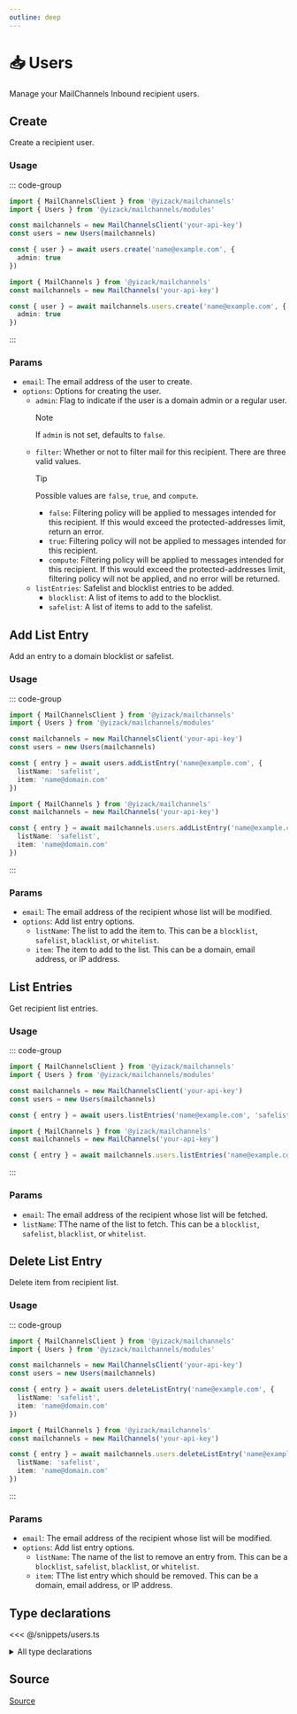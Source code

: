 ```yaml
---
outline: deep
---
```


# 📥 Users <Badge type="tip" text="module" /> <Badge type="tip" text="Inbound API" />

<!-- #region description -->
Manage your MailChannels Inbound recipient users.
<!-- #endregion description -->

## Create <Badge type="info" text="method" />

Create a recipient user.

### Usage

::: code-group
```ts [modular.ts]
import { MailChannelsClient } from '@yizack/mailchannels'
import { Users } from '@yizack/mailchannels/modules'

const mailchannels = new MailChannelsClient('your-api-key')
const users = new Users(mailchannels)

const { user } = await users.create('name@example.com', {
  admin: true
})
```

```ts [full.ts]
import { MailChannels } from '@yizack/mailchannels'
const mailchannels = new MailChannels('your-api-key')

const { user } = await mailchannels.users.create('name@example.com', {
  admin: true
})
```
:::

### Params

- `email`: The email address of the user to create.
- `options`: Options for creating the user.
  - `admin`: Flag to indicate if the user is a domain admin or a regular user.
    > [!NOTE]
    > If `admin` is not set, defaults to `false`.
  - `filter`: Whether or not to filter mail for this recipient. There are three valid values.
    > [!TIP]
    > Possible values are `false`, `true`, and `compute`.
    > - `false`: Filtering policy will be applied to messages intended for this recipient. If this would exceed the protected-addresses limit, return an error.
    > - `true`: Filtering policy will not be applied to messages intended for this recipient.
    > - `compute`: Filtering policy will be applied to messages intended for this recipient. If this would exceed the protected-addresses limit, filtering policy will not be applied, and no error will be returned.
  - `listEntries`: Safelist and blocklist entries to be added.
    - `blocklist`: A list of items to add to the blocklist.
    - `safelist`: A list of items to add to the safelist.

## Add List Entry <Badge type="info" text="method" />

Add an entry to a domain blocklist or safelist.

### Usage

::: code-group
```ts [modular.ts]
import { MailChannelsClient } from '@yizack/mailchannels'
import { Users } from '@yizack/mailchannels/modules'

const mailchannels = new MailChannelsClient('your-api-key')
const users = new Users(mailchannels)

const { entry } = await users.addListEntry('name@example.com', {
  listName: 'safelist',
  item: 'name@domain.com'
})
```

```ts [full.ts]
import { MailChannels } from '@yizack/mailchannels'
const mailchannels = new MailChannels('your-api-key')

const { entry } = await mailchannels.users.addListEntry('name@example.com', {
  listName: 'safelist',
  item: 'name@domain.com'
})
```
:::

### Params

- `email`: The email address of the recipient whose list will be modified.
- `options`: Add list entry options.
  - `listName`: The list to add the item to. This can be a `blocklist`, `safelist`, `blacklist`, or `whitelist`.
  - `item`: The item to add to the list. This can be a domain, email address, or IP address.

## List Entries <Badge type="info" text="method" />

Get recipient list entries.

### Usage

::: code-group
```ts [modular.ts]
import { MailChannelsClient } from '@yizack/mailchannels'
import { Users } from '@yizack/mailchannels/modules'

const mailchannels = new MailChannelsClient('your-api-key')
const users = new Users(mailchannels)

const { entry } = await users.listEntries('name@example.com', 'safelist')
```

```ts [full.ts]
import { MailChannels } from '@yizack/mailchannels'
const mailchannels = new MailChannels('your-api-key')

const { entry } = await mailchannels.users.listEntries('name@example.com', 'safelist')
```
:::

### Params

- `email`:  The email address of the recipient whose list will be fetched.
- `listName`: TThe name of the list to fetch. This can be a `blocklist`, `safelist`, `blacklist`, or `whitelist`.

## Delete List Entry <Badge type="info" text="method" />

Delete item from recipient list.

### Usage

::: code-group
```ts [modular.ts]
import { MailChannelsClient } from '@yizack/mailchannels'
import { Users } from '@yizack/mailchannels/modules'

const mailchannels = new MailChannelsClient('your-api-key')
const users = new Users(mailchannels)

const { entry } = await users.deleteListEntry('name@example.com', {
  listName: 'safelist',
  item: 'name@domain.com'
})
```

```ts [full.ts]
import { MailChannels } from '@yizack/mailchannels'
const mailchannels = new MailChannels('your-api-key')

const { entry } = await mailchannels.users.deleteListEntry('name@example.com', {
  listName: 'safelist',
  item: 'name@domain.com'
})
```
:::

### Params

- `email`: The email address of the recipient whose list will be modified.
- `options`: Add list entry options.
  - `listName`: The name of the list to remove an entry from. This can be a `blocklist`, `safelist`, `blacklist`, or `whitelist`.
  - `item`: TThe list entry which should be removed. This can be a domain, email address, or IP address.

## Type declarations

<<< @/snippets/users.ts

<details>
  <summary>All type declarations</summary>

  **Create type declarations**

  <<< @/snippets/users-create-options.ts
  <<< @/snippets/users-create-response.ts

  **List Entry type declarations**

  <<< @/snippets/list-names.ts
  <<< @/snippets/list-entry-options.ts
  <<< @/snippets/list-entry.ts
  <<< @/snippets/list-entry-response.ts
  <<< @/snippets/list-entries-response.ts
</details>

## Source

[Source](https://github.com/Yizack/mailchannels/tree/main/src/modules/users.ts)
